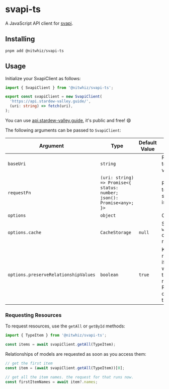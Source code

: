 # svapi-ts

A JavaScript API client for [svapi](https://github.com/nitwhiz/svapi).

## Installing

```shell
pnpm add @nitwhiz/svapi-ts
```

## Usage

Initialize your SvapiClient as follows:

```ts
import { SvapiClient } from '@nitwhiz/svapi-ts';

export const svapiClient = new SvapiClient(
  'https://api.stardew-valley.guide/',
  (uri: string) => fetch(uri),
);
```

You can use [api.stardew-valley.guide](https://api.stardew-valley.guide/v2/npcs), it's public and free! :smile:

The following arguments can be passed to `SvapiClient`:

| Argument                             | Type                                                                  | Default Value | Notes                                                                                                                                                                                             |
|--------------------------------------|-----------------------------------------------------------------------|---------------|---------------------------------------------------------------------------------------------------------------------------------------------------------------------------------------------------|
| `baseUri`                            | `string`                                                              |               | Required. The API URI to use, without the version specifier.                                                                                                                                      |
| `requestFn`                          | `(uri: string) => Promise<{ status: number; json(): Promise<any>; }>` |               | Required. A function to run requests, should return a `fetch`-ish result.                                                                                                                         |
| `options`                            | `object`                                                              |               | Optional. See below.                                                                                                                                                                              |
| `options.cache`                      | `CacheStorage`                                                        | `null`        | Should be a `window.sessionStorage` compatible cache for requests.                                                                                                                                |
| `options.preserveRelationshipValues` | `boolean`                                                             | `true`        | Keep resolved relationships' values. if `false`, relationships will be requested each time a relationship is resolved.<br/>Relationships are still queried from cache if this setting is `false`. |

### Requesting Resources

To request resources, use the `getAll` or `getById` methods:

```ts
import { TypeItem } from '@nitwhiz/svapi-ts';

const items = await svapiClient.getAll(TypeItem);
```

Relationships of models are requested as soon as you access them:

```ts
// get the first item
const item = (await svapiClient.getAll(TypeItem))[0];

// get all the item names. the request for that runs now.
const firstItemNames = await item?.names;
```
